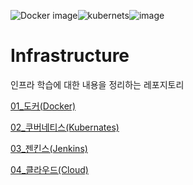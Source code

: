 ![Docker image](https://user-images.githubusercontent.com/93081720/174341063-d8894c50-7452-49b0-ae2f-7a4b019dc8a9.png)![kubernets](https://user-images.githubusercontent.com/93081720/174333422-4e2f7a03-f585-4edf-884c-0af7fea7ac5d.png)![image](https://user-images.githubusercontent.com/93081720/212346428-0b1fadf6-f630-4107-b9ae-9b81057b1d4c.png)

# Infrastructure

인프라 학습에 대한 내용을 정리하는 레포지토리

[01_도커(Docker)](https://github.com/siwon-park/Infra_Study/tree/master/01_Docker)

[02_쿠버네티스(Kubernates)](https://github.com/siwon-park/Infra_Study/tree/master/02_Kubernates)

[03_젠킨스(Jenkins)](https://github.com/siwon-park/Infra_Study/tree/master/03_Jenkins)

[04_클라우드(Cloud)](https://github.com/siwon-park/Infra_Study/tree/master/04_Cloud)